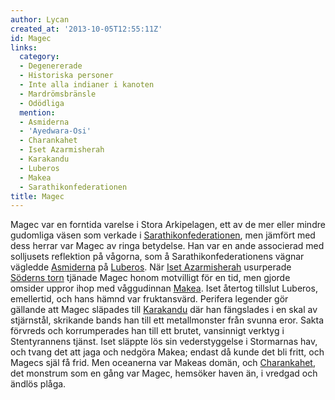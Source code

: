 ```yaml
---
author: Lycan
created_at: '2013-10-05T12:55:11Z'
id: Magec
links:
  category:
  - Degenererade
  - Historiska personer
  - Inte alla indianer i kanoten
  - Mardrömsbränsle
  - Odödliga
  mention:
  - Asmiderna
  - 'Ayedwara-Osi'
  - Charankahet
  - Iset Azarmisherah
  - Karakandu
  - Luberos
  - Makea
  - Sarathikonfederationen
title: Magec
---
```


Magec var en forntida varelse i Stora Arkipelagen, ett av de mer eller mindre gudomliga väsen som
verkade i [Sarathikonfederationen], men jämfört med dess herrar var Magec av ringa betydelse. Han
var en ande associerad med solljusets reflektion på vågorna, som å Sarathikonfederationens vägnar
vägledde [Asmiderna] på [Luberos]. När [Iset Azarmisherah] usurperade [Söderns torn] tjänade Magec
honom motvilligt för en tid, men gjorde omsider uppror ihop med våggudinnan [Makea]. Iset återtog
tillslut Luberos, emellertid, och hans hämnd var fruktansvärd. Perifera legender gör gällande att
Magec släpades till [Karakandu] där han fängslades i en skal av stjärnstål, skrikande bands han till
ett metallmonster från svunna eror. Sakta förvreds och korrumperades han till ett brutet, vansinnigt
verktyg i Stentyrannens tjänst. Iset släppte lös sin vederstyggelse i Stormarnas hav, och tvang det
att jaga och nedgöra Makea; endast då kunde det bli fritt, och Magecs själ få frid. Men oceanerna
var Makeas domän, och [Charankahet], det monstrum som en gång var Magec, hemsöker haven än, i
vredgad och ändlös plåga.

  [Sarathikonfederationen]: Sarathikonfederationen
  [Asmiderna]: Asmiderna
  [Luberos]: Luberos
  [Iset Azarmisherah]: Iset_Azarmisherah
  [Söderns torn]: Ayedwara-Osi
  [Makea]: Makea
  [Karakandu]: Karakandu
  [Charankahet]: Charankahet
